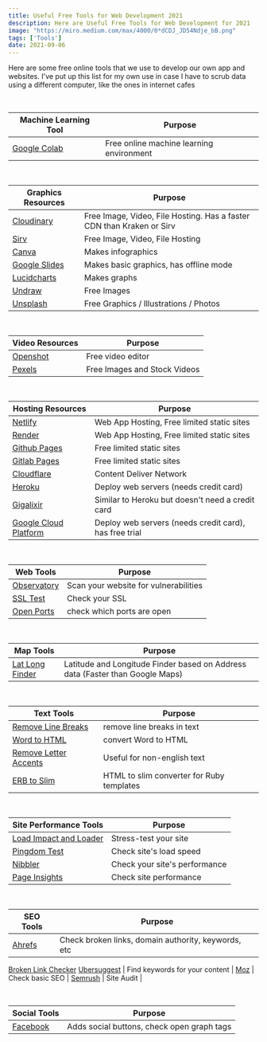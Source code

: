 ```yaml
---
title: Useful Free Tools for Web Development 2021
description: Here are Useful Free Tools for Web Development for 2021
image: "https://miro.medium.com/max/4000/0*dCDJ_JD54Ndje_bB.png"
tags: ['Tools']
date: 2021-09-06
---
```




Here are some free online tools that we use to develop our own app and websites. I've put up this list for my own use in case I have to scrub data using a different computer, like the ones in internet cafes

<br>

Machine Learning Tool | Purpose
--- | ---
[Google Colab](https://colab.research.google.com/) | Free online machine learning environment

<br>

Graphics Resources | Purpose
--- | ---
[Cloudinary](https://cloudinary.com) | Free Image, Video, File Hosting. Has a faster CDN than Kraken or Sirv
[Sirv](https://my.sirv.com) | Free Image, Video, File Hosting
[Canva]() | Makes infographics
[Google Slides](https://docs.google.com) | Makes basic graphics, has offline mode
[Lucidcharts](https://www.lucidchart.com) | Makes graphs
[Undraw](https://undraw.com/) | Free Images
[Unsplash](https://unsplash.com/) | Free Graphics / Illustrations / Photos

<br>

Video Resources | Purpose
--- | ---
[Openshot](https://www.openshot.org) | Free video editor
[Pexels](https://www.pexels.com/videos/) | Free Images and Stock Videos

<br>

Hosting Resources | Purpose
--- | ---
[Netlify](https://app.netlify.com/) | Web App Hosting, Free limited static sites
[Render](https://dashboard.render.com/) | Web App Hosting, Free limited static sites
[Github Pages](https://github.com/) | Free limited static sites
[Gitlab Pages](https://gitlab.com/) | Free limited static sites
[Cloudflare](https://dash.cloudflare.com/) | Content Deliver Network
[Heroku](https://heroku.com/) | Deploy web servers (needs credit card)
[Gigalixir](https://gigalixir.com/) | Similar to Heroku but doesn't need a credit card
[Google Cloud Platform](https://console.cloud.google.com/) | Deploy web servers (needs credit card), has free trial

<br>

Web Tools | Purpose
--- | ---
[Observatory](https://observatory.mozilla.org) | Scan your website for vulnerabilities
[SSL Test](https://www.ssllabs.com/ssltest/index) | Check your SSL
[Open Ports](https://www.yougetsignal.com/tools/open-ports) | check which ports are open

<br>

Map Tools | Purpose
--- | ---
[Lat Long Finder](https://www.latlong.net/) | Latitude and Longitude Finder based on Address data (Faster than Google Maps)

<br>

Text Tools | Purpose 
--- | --- 
[Remove Line Breaks](http://www.removelinebreaks.net/) | remove line breaks in text
[Word to HTML](https://wordtohtml.net/) | convert Word to HTML
[Remove Letter Accents](http://www.unit-conversion.info/texttools/remove-letter-accents/) | Useful for non-english text
[ERB to Slim](https://erb2slim.com/) | HTML to slim converter for Ruby templates

<br>

 Site Performance Tools | Purpose 
--- | ---
 [Load Impact and Loader](http://loader.io) | Stress-test your site 
 [Pingdom Test](https://tools.pingdom.com) | Check site's load speed 
 [Nibbler](http://nibbler.silktide.com) | Check your site's performance 
 [Page Insights](https://developers.google.com/speed/pagespeed/insights/) | Check site performance 
<!-- http://loadimpact.com -->

<br>

SEO Tools | Purpose |
--- | --- |
[Ahrefs](https://ahrefs.com/free-seo-tools) | Check broken links, domain authority, keywords, etc |
[Broken Link Checker](https://www.brokenlinkcheck.com/)
[Ubersuggest](https://neilpatel.com/ubersuggest/) | Find keywords for your content |
[Moz](https://moz.com/domain-analysis) | Check basic SEO |
[Semrush](https://www.semrush.com/) | Site Audit |

<br>

Social Tools | Purpose
--- | ---
[Facebook](https://developers.facebook.com/tools/debug/) | Adds social buttons, check open graph tags
